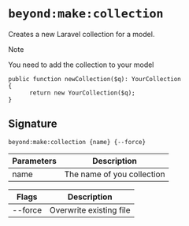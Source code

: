 # `beyond:make:collection`
Creates a new Laravel collection for a model.

> [!NOTE]
> You need to add the collection to your model
> ```
> public function newCollection($q): YourCollection
> {
>       return new YourCollection($q);
> }
> ```

## Signature
`beyond:make:collection {name} {--force}`

| Parameters | Description                |
|------------|----------------------------|
| name       | The name of you collection |

| Flags   | Description             |
|---------|-------------------------|
| --force | Overwrite existing file |
